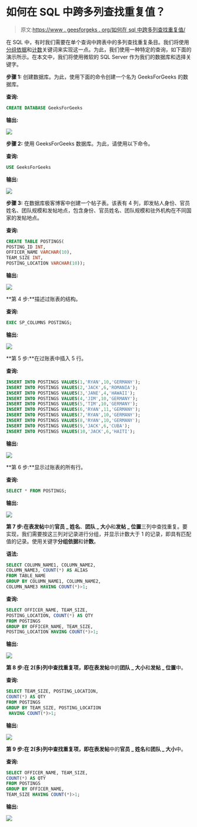 # 如何在 SQL 中跨多列查找重复值？

> 原文:[https://www . geesforgeks . org/如何在 sql 中跨多列查找重复值/](https://www.geeksforgeeks.org/how-to-find-duplicates-values-across-multiple-columns-in-sql/)

在 SQL 中，有时我们需要在单个查询中跨表中的多列查找重复条目。我们将使用[分组依据](https://www.geeksforgeeks.org/sql-group-by/)和[计数](https://www.geeksforgeeks.org/sql-count-avg-and-sum/)关键词来实现这一点。为此，我们使用一种特定的查询，如下面的演示所示。在本文中，我们将使用微软的 SQL Server 作为我们的数据库和选择关键字。

**步骤 1:** 创建数据库。为此，使用下面的命令创建一个名为 GeeksForGeeks 的数据库。

**查询:**

```sql
CREATE DATABASE GeeksForGeeks
```

**输出:**

![](img/e46ae6a729aefdde6cee553228d81147.png)

**步骤 2:** 使用 GeeksForGeeks 数据库。为此，请使用以下命令。

**查询:**

```sql
USE GeeksForGeeks
```

**输出:**

![](img/170c26d11b4826432ff92502bdb8c57f.png)

**步骤 3:** 在数据库极客博客中创建一个帖子表。该表有 4 列，即发帖人身份、官员姓名、团队规模和发帖地点，包含身份、官员姓名、团队规模和驻外机构在不同国家的发帖地点。

**查询:**

```sql
CREATE TABLE POSTINGS(
POSTING_ID INT,
OFFICER_NAME VARCHAR(10),
TEAM_SIZE INT,
POSTING_LOCATION VARCHAR(10));
```

**输出:**

![](img/1853ce5ddf4cddc7095da104b3c3f2b4.png)

**第 4 步:**描述过账表的结构。

**查询:**

```sql
EXEC SP_COLUMNS POSTINGS;
```

**输出:**

![](img/b271f07ebe318f4d3f1a974c955e15e4.png)

**第 5 步:**在过账表中插入 5 行。

**查询:**

```sql
INSERT INTO POSTINGS VALUES(1,'RYAN',10,'GERMANY');
INSERT INTO POSTINGS VALUES(2,'JACK',6,'ROMANIA');
INSERT INTO POSTINGS VALUES(3,'JANE',4,'HAWAII');
INSERT INTO POSTINGS VALUES(4,'JIM',10,'GERMANY');
INSERT INTO POSTINGS VALUES(5,'TIM',10,'GERMANY');
INSERT INTO POSTINGS VALUES(6,'RYAN',11,'GERMANY');
INSERT INTO POSTINGS VALUES(7,'RYAN',10,'GERMANY');
INSERT INTO POSTINGS VALUES(8,'RYAN',10,'GERMANY');
INSERT INTO POSTINGS VALUES(9,'JACK',6,'CUBA');
INSERT INTO POSTINGS VALUES(10,'JACK',6,'HAITI');
```

**输出:**

![](img/8dc5c41e93e68a196538e574d1103dd4.png)

**第 6 步:**显示过账表的所有行。

**查询:**

```sql
SELECT * FROM POSTINGS;
```

**输出:**

![](img/0765d34d0e6ca64295abb455f093807e.png)

**第 7 步:**在表**发帖**中的**官员 _ 姓名**、**团队 _ 大小**和**发帖 _ 位置**三列中查找重复。要实现，我们需要按这三列对记录进行分组，并显示计数大于 1 的记录，即具有匹配值的记录。使用关键字**分组依据**和**计数**。

**语法:**

```sql
SELECT COLUMN_NAME1, COLUMN_NAME2, 
COLUMN_NAME3, COUNT(*) AS ALIAS
FROM TABLE_NAME
GROUP BY COLUMN_NAME1, COLUMN_NAME2,
COLUMN_NAME3 HAVING COUNT(*)>1;
```

**查询:**

```sql
SELECT OFFICER_NAME, TEAM_SIZE,
POSTING_LOCATION, COUNT(*) AS QTY
FROM POSTINGS
GROUP BY OFFICER_NAME, TEAM_SIZE,
POSTING_LOCATION HAVING COUNT(*)>1;
```

**输出:**

![](img/5c88b5bfdc76e454305c60d95190196b.png)

**第 8 步:**在 2(多)列中查找重复项，即在表**发帖**中的**团队 _ 大小**和**发帖 _ 位置**中。

**查询:**

```sql
SELECT TEAM_SIZE, POSTING_LOCATION, 
COUNT(*) AS QTY
FROM POSTINGS
GROUP BY TEAM_SIZE, POSTING_LOCATION
 HAVING COUNT(*)>1;
```

**输出:**

![](img/67f4446d6abead141d787a77c3e11d29.png)

**第 9 步:**在 2(多)列中查找重复项，即在表**发帖**中的**官员 _ 姓名**和**团队 _ 大小**中。

**查询:**

```sql
SELECT OFFICER_NAME, TEAM_SIZE, 
COUNT(*) AS QTY
FROM POSTINGS
GROUP BY OFFICER_NAME, 
TEAM_SIZE HAVING COUNT(*)>1;
```

**输出:**

![](img/0027f7fbda8302297bae14babc1cc294.png)